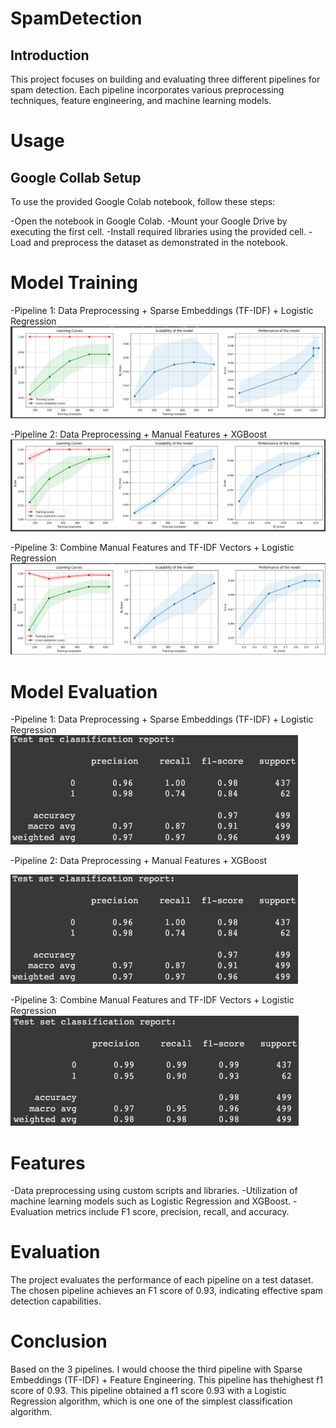 # SpamDetection

## Introduction ##
This project focuses on building and evaluating three different pipelines for spam detection. Each pipeline incorporates various preprocessing techniques, feature engineering, and machine learning models.

# Usage
## Google Collab Setup ##
To use the provided Google Colab notebook, follow these steps:

-Open the notebook in Google Colab.
-Mount your Google Drive by executing the first cell.
-Install required libraries using the provided cell.
-Load and preprocess the dataset as demonstrated in the notebook.

# Model Training
-Pipeline 1: Data Preprocessing + Sparse Embeddings (TF-IDF) + Logistic Regression
![alt text](https://github.com/jay7Kumar/SpamDetection/blob/main/pipeline1_learning.png)

-Pipeline 2: Data Preprocessing + Manual Features + XGBoost
![alt text](https://github.com/jay7Kumar/SpamDetection/blob/main/pipeline2_learning.png)

-Pipeline 3: Combine Manual Features and TF-IDF Vectors + Logistic Regression
![alt text](https://github.com/jay7Kumar/SpamDetection/blob/main/pipeline3_learning.png)



# Model Evaluation
-Pipeline 1: Data Preprocessing + Sparse Embeddings (TF-IDF) + Logistic Regression
![alt text](https://github.com/jay7Kumar/SpamDetection/blob/main/pipeline1_evaluation.png)

-Pipeline 2: Data Preprocessing + Manual Features + XGBoost

![alt text](https://github.com/jay7Kumar/SpamDetection/blob/main/pipeline1_evaluation.png)

-Pipeline 3: Combine Manual Features and TF-IDF Vectors + Logistic Regression
![alt text](https://github.com/jay7Kumar/SpamDetection/blob/main/pipeline3_evaluation.png)

# Features
-Data preprocessing using custom scripts and libraries.
-Utilization of machine learning models such as Logistic Regression and XGBoost.
-Evaluation metrics include F1 score, precision, recall, and accuracy.

# Evaluation
The project evaluates the performance of each pipeline on a test dataset. The chosen pipeline achieves an F1 score of 0.93, indicating effective spam detection capabilities.

# Conclusion
Based on the 3 pipelines. I would choose the third pipeline with Sparse Embeddings (TF-IDF) + Feature Engineering. This pipeline has thehighest f1 score of 0.93. This pipeline obtained a f1 score 0.93 with a Logistic Regression algorithm, which is one one of the simplest classification algorithm.
